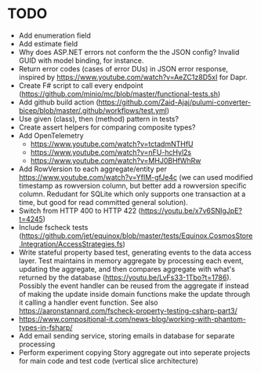 # TODO

- Add enumeration field
- Add estimate field
- Why does ASP.NET errors not conform the the JSON config? Invalid GUID with model binding, for instance.
- Return error codes (cases of error DUs) in JSON error response, inspired by https://www.youtube.com/watch?v=AeZC1z8D5xI for Dapr.
- Create F# script to call every endpoint (https://github.com/minio/mc/blob/master/functional-tests.sh)
- Add github build action (https://github.com/Zaid-Ajaj/pulumi-converter-bicep/blob/master/.github/workflows/test.yml)
- Use given (class), then (method) pattern in tests?
- Create assert helpers for comparing composite types?
- Add OpenTelemetry
  - https://www.youtube.com/watch?v=tctadmNTHfU
  - https://www.youtube.com/watch?v=nFU-hcHyl2s
  - https://www.youtube.com/watch?v=MHJ0BHfWhRw
- Add RowVersion to each aggregate/entity per https://www.youtube.com/watch?v=YfIM-gfJe4c (we can used modified timestamp as rowversion column, but better add a rowversion specific column. Redudant for SQLite which only supports one transaction at a time, but good for read committed general solution).
- Switch from HTTP 400 to HTTP 422 (https://youtu.be/x7v6SNIgJpE?t=4245)
- Include fscheck tests (https://github.com/jet/equinox/blob/master/tests/Equinox.CosmosStore.Integration/AccessStrategies.fs)
- Write stateful property based test, generating events to the data access
  layer. Test maintains in memory aggregate by processing each event, updating
  the aggregate, and then compares aggregate with what's returned by the
  database (https://youtu.be/LvFs33-1Tbo?t=1786). Possibly the event handler can
  be reused from the aggregate if instead of making the update inside domain
  functions make the update through it calling a handler event function. See also https://aaronstannard.com/fscheck-property-testing-csharp-part3/
- https://www.compositional-it.com/news-blog/working-with-phantom-types-in-fsharp/
- Add email sending service, storing emails in database for separate processing
- Perform experiment copying Story aggregate out into seperate projects for main code and test code (vertical slice architecture)
